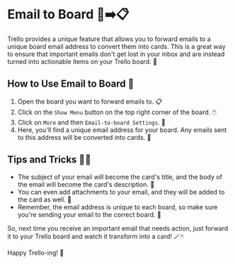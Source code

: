 # Email to Board 📧➡️📋

Trello provides a unique feature that allows you to forward emails to a unique board email address to convert them into cards. This is a great way to ensure that important emails don't get lost in your inbox and are instead turned into actionable items on your Trello board. 🎯

## How to Use Email to Board 🤔

1. Open the board you want to forward emails to. 📋
2. Click on the `Show Menu` button on the top right corner of the board. 🖱️
3. Click on `More` and then `Email-to-board Settings`. 📧
4. Here, you'll find a unique email address for your board. Any emails sent to this address will be converted into cards. 💌

## Tips and Tricks 🎩✨

- The subject of your email will become the card's title, and the body of the email will become the card's description. 📝
- You can even add attachments to your email, and they will be added to the card as well. 📎
- Remember, the email address is unique to each board, so make sure you're sending your email to the correct board. 🎯

So, next time you receive an important email that needs action, just forward it to your Trello board and watch it transform into a card! 🪄🃏

Happy Trello-ing! 🎉